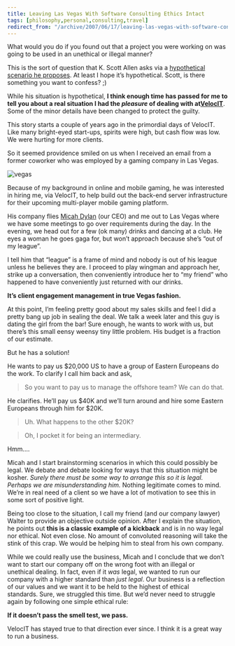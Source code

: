 ```yaml
---
title: Leaving Las Vegas With Software Consulting Ethics Intact
tags: [philosophy,personal,consulting,travel]
redirect_from: "/archive/2007/06/17/leaving-las-vegas-with-software-consulting-ethics-intact.aspx/"
---
```


What would you do if you found out that a project you were working on
was going to be used in an unethical or illegal manner?

This is the sort of question that K. Scott Allen asks via a
[hypothetical scenario he
proposes](http://odetocode.com/Blogs/scott/archive/2007/06/17/10978.aspx "The Main Monkey Business").
At least I hope it’s hypothetical. Scott, is there something you want to
confess? ;)

While his situation is hypothetical, **I think enough time has passed
for me to tell you about a real situation I had the *pleasure* of
dealing with
at**[**VelocIT**](http://veloc-it.com/ "Veloc-IT - We Get IT Done").
Some of the minor details have been changed to protect the guilty.

This story starts a couple of years ago in the primordial days
of VelocIT. Like many bright-eyed start-ups, spirits were high, but cash
flow was low. We were hurting for more clients.

So it seemed providence smiled on us when I received an email from a
former coworker who was employed by a gaming company in Las Vegas.

![vegas](https://haacked.com/images/haacked_com/WindowsLiveWriter/MyFirstFathersDay_14DB0/vegas_1.jpg)

Because of my background in online and mobile gaming, he was interested
in hiring me, via VelocIT, to help build out the back-end server
infrastructure for their upcoming multi-player mobile gaming platform.

His company flies [Micah Dylan](http://micahdylan.com/ "Micah Dylan")
(our CEO) and me out to Las Vegas where we have some meetings to go over
requirements during the day. In the evening, we head out for a few (ok
many) drinks and dancing at a club. He eyes a woman he goes gaga for,
but won’t approach because she’s “out of my league”.

I tell him that “league” is a frame of mind and nobody is out of his
league unless he believes they are. I proceed to play wingman and
approach her, strike up a conversation, then conveniently introduce her
to “my friend” who happened to have conveniently just returned with our
drinks.

**It’s client engagement management in true Vegas fashion.**

At this point, I’m feeling pretty good about my sales skills and feel I
did a pretty bang up job in sealing the deal. We talk a week later and
this guy is dating the girl from the bar! Sure enough, he wants to work
with us, but there’s this small eensy weensy tiny little problem. His
budget is a fraction of our estimate.

But he has a solution!

He wants to pay us \$20,000 US to have a group of Eastern Europeans do
the work. To clarify I call him back and ask,

> So you want to pay us to manage the offshore team? We can do that.

He clarifies. He’ll pay us \$40K and we’ll turn around and hire some
Eastern Europeans through him for \$20K.

> Uh. What happens to the other \$20K?

> Oh, I pocket it for being an intermediary.

Hmm....

Micah and I start brainstorming scenarios in which this could possibly
be legal. We debate and debate looking for ways that this situation
might be kosher. *Surely there must be some way to arrange this so it is
legal. Perhaps we are misunderstanding him.* Nothing legitimate comes to
mind. We’re in real need of a client so we have a lot of motivation to
see this in some sort of positive light.

Being too close to the situation, I call my friend (and our company
lawyer) Walter to provide an objective outside opinion. After I explain
the situation, he points out **this is a classic example of a kickback**
and is in no way legal nor ethical. Not even close. No amount of
convoluted reasoning will take the stink of this crap. We would be
helping him to steal from his own company.

While we could really use the business, Micah and I conclude that we
don’t want to start our company off on the wrong foot with an illegal or
unethical dealing. In fact, even if it *was* legal, we wanted to run our
company with a higher standard than *just legal*. Our business is a
reflection of our values and we want it to be held to the highest of
ethical standards. Sure, we struggled this time. But we’d never need to
struggle again by following one simple ethical rule:

**If it doesn’t pass the smell test, we pass.**

VelocIT has stayed true to that direction ever since. I think it is a
great way to run a business.

